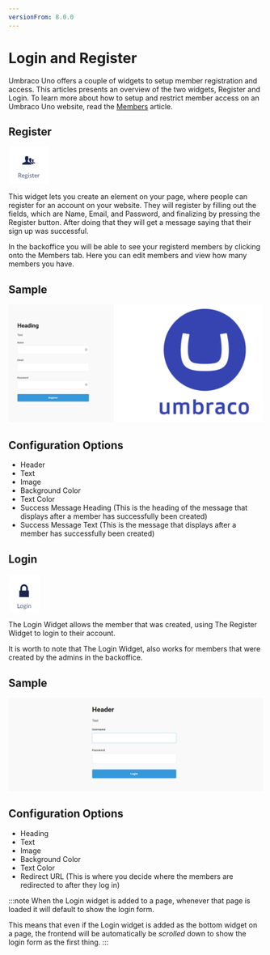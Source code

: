 ```yaml
---
versionFrom: 8.0.0
---
```


# Login and Register

Umbraco Uno offers a couple of widgets to setup member registration and access. This articles presents an overview of the two widgets, Register and Login. To learn more about how to setup and restrict member access on an Umbraco Uno website, read the [Members](link) article.

## Register

![Register widget icon](images/The-Register-Widget.png)

This widget lets you create an element on your page, where people can register for an account on your website.
They will register by filling out the fields, which are Name, Email, and Password, and finalizing by pressing the Register button. After doing that they will get a message saying that their sign up was successful.

In the backoffice you will be able to see your registerd members by clicking onto the Members tab. Here you can edit members and view how many members you have.

## Sample

![Example of a Register form on the frontend](images/Regiseter-element.png)

## Configuration Options

- Header
- Text
- Image
- Background Color
- Text Color
- Success Message Heading (This is the heading of the message that displays after a member has successfully been created)
- Success Message Text (This is the message that displays after a member has successfully been created)

## Login

![Login widget icon](images/The-Login-Widget.png)

The Login Widget allows the member that was created, using The Register Widget to login to their account.

It is worth to note that The Login Widget, also works for members that were created by the admins in the backoffice.

## Sample

![Frontend example of a Login form](images/login-prompt.png)

## Configuration Options

- Heading
- Text
- Image
- Background Color
- Text Color
- Redirect URL (This is where you decide where the members are redirected to after they log in)

:::note
When the Login widget is added to a page, whenever that page is loaded it will default to show the login form.

This means that even if the Login widget is added as the bottom widget on a page, the frontend will be automatically be *scrolled* down to show the login form as the first thing.
:::
